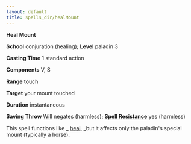 ```yaml
---
layout: default
title: spells_dir/healMount
---
```

 **Heal Mount**

**School** conjuration (healing); **Level** paladin 3

**Casting Time** 1 standard action

**Components** V, S

**Range** touch

**Target** your mount touched

**Duration** instantaneous

**Saving Throw** [Will](../../combat#_will) negates (harmless); **[Spell Resistance](../../glossary#_spell-resistance)** yes (harmless)

This spell functions like _ [heal](../heal#_heal), _but it affects only the paladin's special mount (typically a horse).


